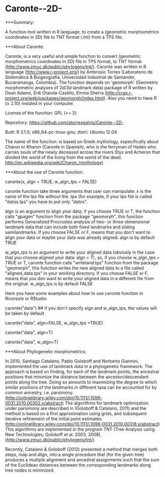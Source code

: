 Caronte--2D-
============

***Summary:

A function-tool written in R language, to create a (geometric morphometrics coordinates in 2D) file to TNT format
(.tnt) from a TPS file. 



***About Caronte:

Caronte, is a very useful and simple function to convert (geometric morphometrics coordinates in 2D) file in TPS format, to TNT format (http://www.zmuc.dk/public/phylogeny/tnt/). Caronte was written in R language (http://www.r-project.org/) by Ambrosio Torres (Laboratorio de Sistemática & Biogeografía, Universidad Industrial
de Santander, Bucaramanga, Colombia). The function depends on 'geomorph' (Geometric morphometric analyses of 2d/3d landmark data) package of R written by Dean Adams, Erik Otarola-Castillo, Emma Sherra (http://cran.r-project.org/web/packages/geomorph/index.html). Also you need to have R (≥ 2.10) instaled in your computer.

License of the function: GPL (>= 2)

Repository: https://github.com/atorresgalvis/Caronte--2D-

Built: R 3.1.0; x86_64-pc-linux-gnu; distri. Ubuntu 12.04

The name of the function: is based on Greek mythology, especifically about Charon or Kharon (Caronte in Spanish), who
is the ferryman of Hades who carries souls of the newly deceased across the rivers Styx and Acheron that divided the world of the living from the world of the dead. http://en.wikipedia.org/wiki/Charon_(mythology)



***About the use of Caronte function:

caronte(x, algn = TRUE, w_algn_tps = FALSE) 

caronte function take three arguments that user can manipulate: 
x is the name of the tps file without the .tps (for 
example, if your tps file is called "datos.tps" you have to put only "datos". 

algn is an argument to align your data, if you choose TRUE or T, the function calls "gpagen" function from the package "geomorph", this function  performs Generalized Procrustes analysis of two- or three-dimensional landmark data that can include both fixed landmarks and sliding semilandmarks.
If you choose FALSE or F, means that you don't want to align your data or maybe your data was already aligned.
algn is by default TRUE

w_algn_tps is an argument to write your aligned data (obviusly in the case that you choose aligned your data: algn = T), so, if you choose w_algn_tps = TRUE or T, caronte function calls "writeland.tps" function from the package "geomorph", this function writes the new aligned data to a file called "aligned_data.tps" in your working directory.
If you choose FALSE or F, means that you don want to write your aligned data in a different file from the original.
w_algn_tps  is by default FALSE


Here you have some examples about how to use caronte function in Rconsole or RStudio:

caronte("data") ## if you don't specify algn and w_algn_tps, the values will be taken by default

caronte("data", algn=FALSE, w_algn_tps =TRUE)

caronte("data", algn=T)

caronte("data", w_algn=T)



***About Phylogenetic morphometrics:

In 2010, Santiago Catalano, Pablo Goloboff and Norberto Giannini, implemented the use of landmark data in a phylogenetic framework. The approach is based on finding, for each of the landmark points, the ancestral positions that minimize the distance between the ancestor/descendant points along the tree. Doing so amounts to maximizing the degree to which similar positions of the landmarks in different taxa can be accounted for by common ancestry, i.e. parsimony. (http://onlinelibrary.wiley.com/doi/10.1111/j.1096-0031.2010.00302.x/abstract) 
The algorithms for landmark optimization under parsimony are described in (Goloboff & Catalano, 2011) and the method is based on a first approximation using grids, and subsequent iterative refinement of the initial point estimates.
(http://onlinelibrary.wiley.com/doi/10.1111/j.1096-0031.2010.00318.x/abstract) This algorithms are implemented in the program TNT (Tree Analysis using New Technologies; Goloboff et al. 2003, 2008), (http://www.zmuc.dk/public/phylogeny/tnt/).

Recently, Catalano & Goloboff (2012) presented a method that merges both steps, map and align, into a single procedure that (for the given tree) produces a multiple alignment and ancestral assignments such that the sum of the Euclidean distances between the corresponding landmarks along tree nodes is minimized.






